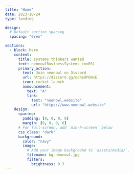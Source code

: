 ```yaml
---
title: 'Home'
date: 2023-10-24
type: landing

design:
  # Default section spacing
  spacing: "6rem"

sections:
  - block: hero
    content:
      title: systems thinkers wanted
      text: neonowlBusinessSystems (noBS)
      primary_action:
        text: Join neonowl on Discord
        url: https://discord.gg/udnsdPGNxE
        icon: rocket-launch
        announcement:
          text: "A"
          link:
            text: "neonowl.website"
            url: "https://www.neonowl.website"
    design:
      spacing:
        padding: [0, 0, 0, 0]
        margin: [0, 0, 0, 0]
      # For full-screen, add `min-h-screen` below
      css_class: "dark"
      background:
        color: "navy"
        image:
          # Add your image background to `assets/media/`.
          filename: bg-neonowl.jpg
          filters:
            brightness: 0.3
---
```

